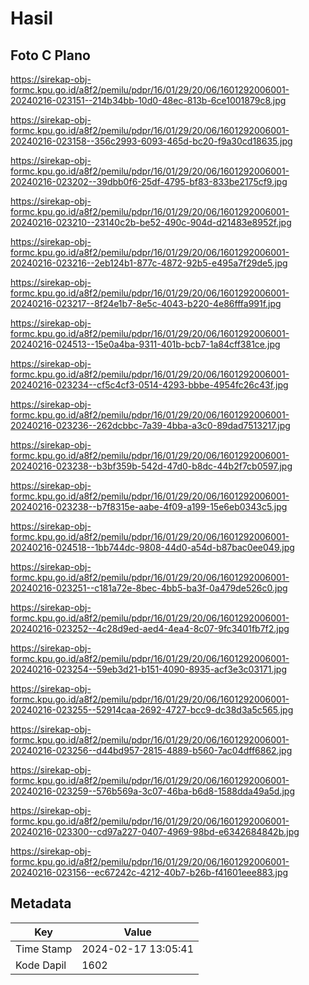 # Hasil

## Foto C Plano

https://sirekap-obj-formc.kpu.go.id/a8f2/pemilu/pdpr/16/01/29/20/06/1601292006001-20240216-023151--214b34bb-10d0-48ec-813b-6ce1001879c8.jpg

https://sirekap-obj-formc.kpu.go.id/a8f2/pemilu/pdpr/16/01/29/20/06/1601292006001-20240216-023158--356c2993-6093-465d-bc20-f9a30cd18635.jpg

https://sirekap-obj-formc.kpu.go.id/a8f2/pemilu/pdpr/16/01/29/20/06/1601292006001-20240216-023202--39dbb0f6-25df-4795-bf83-833be2175cf9.jpg

https://sirekap-obj-formc.kpu.go.id/a8f2/pemilu/pdpr/16/01/29/20/06/1601292006001-20240216-023210--23140c2b-be52-490c-904d-d21483e8952f.jpg

https://sirekap-obj-formc.kpu.go.id/a8f2/pemilu/pdpr/16/01/29/20/06/1601292006001-20240216-023216--2eb124b1-877c-4872-92b5-e495a7f29de5.jpg

https://sirekap-obj-formc.kpu.go.id/a8f2/pemilu/pdpr/16/01/29/20/06/1601292006001-20240216-023217--8f24e1b7-8e5c-4043-b220-4e86fffa991f.jpg

https://sirekap-obj-formc.kpu.go.id/a8f2/pemilu/pdpr/16/01/29/20/06/1601292006001-20240216-024513--15e0a4ba-9311-401b-bcb7-1a84cff381ce.jpg

https://sirekap-obj-formc.kpu.go.id/a8f2/pemilu/pdpr/16/01/29/20/06/1601292006001-20240216-023234--cf5c4cf3-0514-4293-bbbe-4954fc26c43f.jpg

https://sirekap-obj-formc.kpu.go.id/a8f2/pemilu/pdpr/16/01/29/20/06/1601292006001-20240216-023236--262dcbbc-7a39-4bba-a3c0-89dad7513217.jpg

https://sirekap-obj-formc.kpu.go.id/a8f2/pemilu/pdpr/16/01/29/20/06/1601292006001-20240216-023238--b3bf359b-542d-47d0-b8dc-44b2f7cb0597.jpg

https://sirekap-obj-formc.kpu.go.id/a8f2/pemilu/pdpr/16/01/29/20/06/1601292006001-20240216-023238--b7f8315e-aabe-4f09-a199-15e6eb0343c5.jpg

https://sirekap-obj-formc.kpu.go.id/a8f2/pemilu/pdpr/16/01/29/20/06/1601292006001-20240216-024518--1bb744dc-9808-44d0-a54d-b87bac0ee049.jpg

https://sirekap-obj-formc.kpu.go.id/a8f2/pemilu/pdpr/16/01/29/20/06/1601292006001-20240216-023251--c181a72e-8bec-4bb5-ba3f-0a479de526c0.jpg

https://sirekap-obj-formc.kpu.go.id/a8f2/pemilu/pdpr/16/01/29/20/06/1601292006001-20240216-023252--4c28d9ed-aed4-4ea4-8c07-9fc3401fb7f2.jpg

https://sirekap-obj-formc.kpu.go.id/a8f2/pemilu/pdpr/16/01/29/20/06/1601292006001-20240216-023254--59eb3d21-b151-4090-8935-acf3e3c03171.jpg

https://sirekap-obj-formc.kpu.go.id/a8f2/pemilu/pdpr/16/01/29/20/06/1601292006001-20240216-023255--52914caa-2692-4727-bcc9-dc38d3a5c565.jpg

https://sirekap-obj-formc.kpu.go.id/a8f2/pemilu/pdpr/16/01/29/20/06/1601292006001-20240216-023256--d44bd957-2815-4889-b560-7ac04dff6862.jpg

https://sirekap-obj-formc.kpu.go.id/a8f2/pemilu/pdpr/16/01/29/20/06/1601292006001-20240216-023259--576b569a-3c07-46ba-b6d8-1588dda49a5d.jpg

https://sirekap-obj-formc.kpu.go.id/a8f2/pemilu/pdpr/16/01/29/20/06/1601292006001-20240216-023300--cd97a227-0407-4969-98bd-e6342684842b.jpg

https://sirekap-obj-formc.kpu.go.id/a8f2/pemilu/pdpr/16/01/29/20/06/1601292006001-20240216-023156--ec67242c-4212-40b7-b26b-f41601eee883.jpg


## Metadata

| Key        | Value               |
| ---------- | ------------------- |
| Time Stamp | 2024-02-17 13:05:41 |
| Kode Dapil | 1602                |



